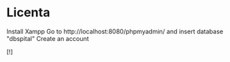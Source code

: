 # Licenta
 
Install Xampp 
Go to http://localhost:8080/phpmyadmin/ and insert database "dbspital"
Create an account

[!]
